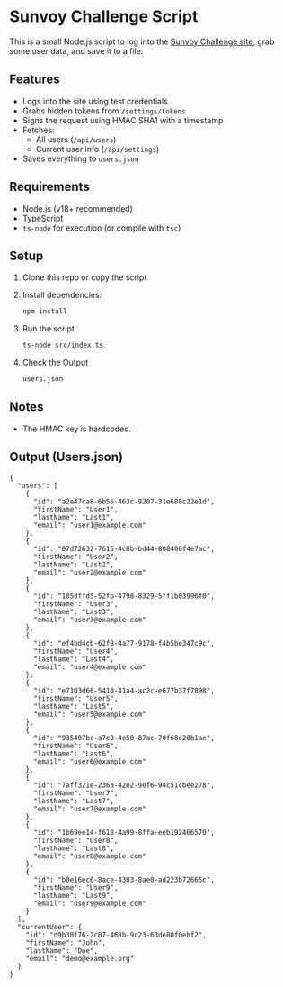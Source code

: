 # Sunvoy Challenge Script

This is a small Node.js script to log into the [Sunvoy Challenge site](https://challenge.sunvoy.com), grab some user data, and save it to a file.

## Features

- Logs into the site using test credentials  
- Grabs hidden tokens from `/settings/tokens`
- Signs the request using HMAC SHA1 with a timestamp
- Fetches:
  - All users (`/api/users`)
  - Current user info (`/api/settings`)
- Saves everything to `users.json`

## Requirements

- Node.js (v18+ recommended)
- TypeScript
- `ts-node` for execution (or compile with `tsc`)

## Setup

1. Clone this repo or copy the script
2. Install dependencies:

   ```bash
   npm install
3. Run the script
    ```bash
    ts-node src/index.ts
4. Check the Output
    ```bash
    users.json

## Notes
- The HMAC key is hardcoded.

## Output (Users.json)
    
    {
      "users": [
        {
          "id": "a2e47ca6-6b56-463c-9207-31e688c22e1d",
          "firstName": "User1",
          "lastName": "Last1",
          "email": "user1@example.com"
        },
        {
          "id": "07d72632-7615-4c8b-bd44-808406f4e7ac",
          "firstName": "User2",
          "lastName": "Last2",
          "email": "user2@example.com"
        },
        {
          "id": "185dffd5-52fb-4798-8329-5ff1b03996f0",
          "firstName": "User3",
          "lastName": "Last3",
          "email": "user3@example.com"
        },
        {
          "id": "ef4bd4cb-62f9-4a77-9178-f4b5be347c9c",
          "firstName": "User4",
          "lastName": "Last4",
          "email": "user4@example.com"
        },
        {
          "id": "e7103d66-5410-41a4-ac2c-e677b37f7898",
          "firstName": "User5",
          "lastName": "Last5",
          "email": "user5@example.com"
        },
        {
          "id": "935407bc-a7c0-4e50-87ac-70f68e20b1ae",
          "firstName": "User6",
          "lastName": "Last6",
          "email": "user6@example.com"
        },
        {
          "id": "7aff321e-2368-42e2-9ef6-94c51cbee278",
          "firstName": "User7",
          "lastName": "Last7",
          "email": "user7@example.com"
        },
        {
          "id": "1b69ee14-f618-4a99-8ffa-eeb192466570",
          "firstName": "User8",
          "lastName": "Last8",
          "email": "user8@example.com"
        },
        {
          "id": "b0e16ec6-8ace-4303-8ae0-ad223b72665c",
          "firstName": "User9",
          "lastName": "Last9",
          "email": "user9@example.com"
        }
      ],
      "currentUser": {
        "id": "d9b30f76-2c07-468b-9c23-63de80f0ebf2",
        "firstName": "John",
        "lastName": "Doe",
        "email": "demo@example.org"
      }
    }

